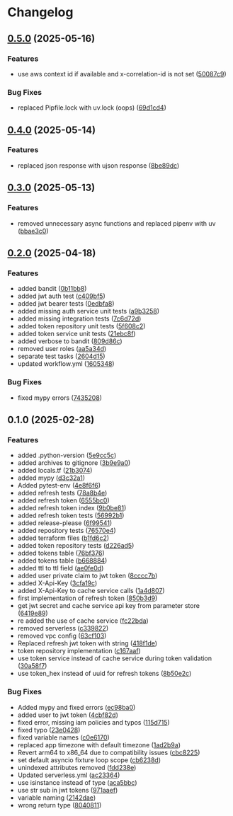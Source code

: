 # Changelog

## [0.5.0](https://github.com/mobal/auth-service/compare/v0.4.0...v0.5.0) (2025-05-16)


### Features

* use aws context id if available and x-correlation-id is not set ([50087c9](https://github.com/mobal/auth-service/commit/50087c95335df898abf3b6964d44581a40cdfe75))


### Bug Fixes

* replaced Pipfile.lock with uv.lock (oops) ([69d1cd4](https://github.com/mobal/auth-service/commit/69d1cd4bdaac18e8c403bbe5ec53b8427ed528a5))

## [0.4.0](https://github.com/mobal/auth-service/compare/v0.3.0...v0.4.0) (2025-05-14)


### Features

* replaced json response with ujson response ([8be89dc](https://github.com/mobal/auth-service/commit/8be89dc6487cbec35ee1f55ad64c176f154c0bd6))

## [0.3.0](https://github.com/mobal/auth-service/compare/v0.2.0...v0.3.0) (2025-05-13)


### Features

* removed unnecessary async functions and replaced pipenv with uv ([bbae3c0](https://github.com/mobal/auth-service/commit/bbae3c00204699b8515d7e60c51d8940ae6baff7))

## [0.2.0](https://github.com/mobal/auth-service/compare/v0.1.0...v0.2.0) (2025-04-18)


### Features

* added bandit ([0b11bb8](https://github.com/mobal/auth-service/commit/0b11bb88c18b3ff4121bdffcb08cfb8263156db9))
* added jwt auth test ([c409bf5](https://github.com/mobal/auth-service/commit/c409bf56c5bed9817593c6aef9dd681aea436bd8))
* added jwt bearer tests ([0edbfa8](https://github.com/mobal/auth-service/commit/0edbfa8b3d4edd7a1ad10f3e054b0ec2f5fdd930))
* added missing auth service unit tests ([a9b3258](https://github.com/mobal/auth-service/commit/a9b3258af9aa55df7b56196c81ccbf14a9499e04))
* added missing integration tests ([7c6d72d](https://github.com/mobal/auth-service/commit/7c6d72d8c06efbcccb763913419fb52b8c98caf0))
* added token repository unit tests ([5f608c2](https://github.com/mobal/auth-service/commit/5f608c22a0c8447eccb30c25e4d3b8df28e21667))
* added token service unit tests ([21ebc8f](https://github.com/mobal/auth-service/commit/21ebc8ff1608a0dce08d3f9c3ea062324b97c1d0))
* added verbose to bandit ([809d86c](https://github.com/mobal/auth-service/commit/809d86cd6af6f22ec6e74e257d9ce5d95de83b92))
* removed user roles ([aa5a34d](https://github.com/mobal/auth-service/commit/aa5a34d5be23e2cad3d5938f8664328762867239))
* separate test tasks ([2604d15](https://github.com/mobal/auth-service/commit/2604d15a7b85ddd2d864af8bbfce437e3b9b6496))
* updated workflow.yml ([1605348](https://github.com/mobal/auth-service/commit/160534859b94cc1c4dcaaed576423f9cad41064a))


### Bug Fixes

* fixed mypy errors ([7435208](https://github.com/mobal/auth-service/commit/7435208c6467e14964e6d3f3a0b82e4beaaf1eec))

## 0.1.0 (2025-02-28)


### Features

* added .python-version ([5e9cc5c](https://github.com/mobal/auth-service/commit/5e9cc5cb12711dd505a365b27f91dccef4bbf8ba))
* added archives to gitignore ([3b9e9a0](https://github.com/mobal/auth-service/commit/3b9e9a05bc29427f8061d36fbcaff96034a7185b))
* added locals.tf ([21b3074](https://github.com/mobal/auth-service/commit/21b3074b60417dc28e79ea7372fa87c74ef8050d))
* added mypy ([d3c32a1](https://github.com/mobal/auth-service/commit/d3c32a13d09e7ee3a89e3b674ac01406518f3f36))
* Added pytest-env ([4e8f6f6](https://github.com/mobal/auth-service/commit/4e8f6f620ff31dbcd74f439645b396f29f3a0375))
* added refresh tests ([78a8b4e](https://github.com/mobal/auth-service/commit/78a8b4e02e53df08a0026994230b735babdf4646))
* added refresh token ([6555bc0](https://github.com/mobal/auth-service/commit/6555bc014915952beffa781cb91170dd8fb680d2))
* added refresh token index ([9b0be81](https://github.com/mobal/auth-service/commit/9b0be8197c471db2cbe880a349cc1faa2e1fe816))
* added refresh token tests ([56992b1](https://github.com/mobal/auth-service/commit/56992b19795ec5667c108367e1c1f8051d2099f0))
* added release-please ([6f99541](https://github.com/mobal/auth-service/commit/6f99541ddbdb43beaf66df209647178bbd73f229))
* added repository tests ([76570e4](https://github.com/mobal/auth-service/commit/76570e481c0170d8b9e89a7c62baf620b66d9659))
* added terraform files ([b1fd6c2](https://github.com/mobal/auth-service/commit/b1fd6c2abd812086176b8e7c766f2357a7b62a18))
* added token repository tests ([d226ad5](https://github.com/mobal/auth-service/commit/d226ad5017ac600e1961b52dd33008f887869017))
* added tokens table ([76bf376](https://github.com/mobal/auth-service/commit/76bf37636dd170c7e828c16de9e44693c63ba27f))
* added tokens table ([b668884](https://github.com/mobal/auth-service/commit/b66888496ffbac4a85ef08651836dc9afbd14655))
* added ttl to ttl field ([ae0fe0d](https://github.com/mobal/auth-service/commit/ae0fe0ddfd073927f90018d3fafd562fd964e77e))
* added user private claim to jwt token ([8cccc7b](https://github.com/mobal/auth-service/commit/8cccc7bd443732eedca27e41e02e14974060c2a7))
* added X-Api-Key ([3cfa19c](https://github.com/mobal/auth-service/commit/3cfa19c19782139935ee5317c0fa796d39cb4957))
* added X-Api-Key to cache service calls ([1a4d807](https://github.com/mobal/auth-service/commit/1a4d80704352dee22adf89e6a5b4baf4c0104bf8))
* first implementation of refresh token ([850b3d9](https://github.com/mobal/auth-service/commit/850b3d99175c1d5454f4c9f61dcd497b0763c32a))
* get jwt secret and cache service api key from parameter store ([6419e89](https://github.com/mobal/auth-service/commit/6419e897a5a0bd3f51881a8d62f19fb069d0c32c))
* re added the use of cache service ([fc22bda](https://github.com/mobal/auth-service/commit/fc22bdae41ddd19a095d9e1a7d45f4504676582a))
* removed serverless ([c339822](https://github.com/mobal/auth-service/commit/c3398221636f26eddb34135f9f85d07ee12158a6))
* removed vpc config ([63cf103](https://github.com/mobal/auth-service/commit/63cf1039000c81cbfbaff6623633405e41e5d6e0))
* Replaced refresh jwt token with string ([418f1de](https://github.com/mobal/auth-service/commit/418f1de433b9974da9e26750f465e4bc98a83d42))
* token repository implementation ([c167aaf](https://github.com/mobal/auth-service/commit/c167aaf7a507a8a6e41d787c5b8a0128b83d442c))
* use token service instead of cache service during token validation ([30a58f7](https://github.com/mobal/auth-service/commit/30a58f7dcae55c0ec18b63ca8080503a95755a40))
* use token_hex instead of uuid for refresh tokens ([8b50e2c](https://github.com/mobal/auth-service/commit/8b50e2c20a02b10d1727524b3466dd021088f20c))


### Bug Fixes

* Added mypy and fixed errors ([ec98ba0](https://github.com/mobal/auth-service/commit/ec98ba01cfa4b7bd134e40c1dbef7b569c2faf14))
* added user to jwt token ([4cbf82d](https://github.com/mobal/auth-service/commit/4cbf82d4860dddde0e887dd6d72ae36bc5aba9bf))
* fixed error, missing iam policies and typos ([115d715](https://github.com/mobal/auth-service/commit/115d715030c39c510a95d01e1dee4905516eb9d4))
* fixed typo ([23e0428](https://github.com/mobal/auth-service/commit/23e04281359329b8e7836c49d8934549d4af0032))
* fixed variable names ([c0e6170](https://github.com/mobal/auth-service/commit/c0e6170fbf7c5e40fe05534b83d21b7255b542eb))
* replaced app timezone with default timezone ([1ad2b9a](https://github.com/mobal/auth-service/commit/1ad2b9a41a1c46cd1e408ec4136d049acb49e7e5))
* Revert arm64 to x86_64 due to compatibility issues ([cbc8225](https://github.com/mobal/auth-service/commit/cbc8225a27b727a1b6d9070ce77c138721affda6))
* set default asyncio fixture loop scope ([cb6238d](https://github.com/mobal/auth-service/commit/cb6238d7c630158d1d2bf954b63d207ab07bb77d))
* unindexed attributes removed ([fdd238e](https://github.com/mobal/auth-service/commit/fdd238ec06adac37ac1159bdd409c2a772c77526))
* Updated serverless.yml ([ac23364](https://github.com/mobal/auth-service/commit/ac233646bfacbb11be0eacc2d4c956820603b3ff))
* use isinstance instead of type ([aca5bbc](https://github.com/mobal/auth-service/commit/aca5bbc52f48f1886385ca0b2b31c4475b25b71b))
* use str sub in jwt tokens ([971aaef](https://github.com/mobal/auth-service/commit/971aaefbace8899a041c50d75bf0e12257f5cfd5))
* variable naming ([2142dae](https://github.com/mobal/auth-service/commit/2142daef1cbc1d6841da7bc11d31e8f5f954560b))
* wrong return type ([8040811](https://github.com/mobal/auth-service/commit/80408110635bc0ba8409b119ecd06ea72e9275be))
